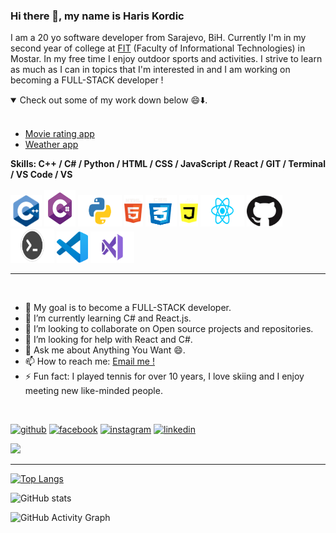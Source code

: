 <h4>


### Hi there 👋, my name is Haris Kordic
I am a  20 yo software developer from Sarajevo, BiH. Currently I'm in my second year of college at [FIT](https://fit.ba/)  (Faculty of Informational Technologies) in Mostar. In my free time I enjoy outdoor sports and activities. I strive to learn as much as I can in topics that  I'm interested in and I am working on becoming a FULL-STACK developer ! 

<details open>
<summary>Check out some of my work down below 😄⬇️. </summary>
<br>
<ul>
<li> <a href="https://github.com/HarisKordic/Movie-rating-app">Movie rating app</a></li>
<li> <a href="https://github.com/HarisKordic/My-Weather-App">Weather app</a></li>
</ul>
</details>


</h4>

**Skills: C++  /  C# /     Python /    HTML  /   CSS  /    JavaScript  /   React  /   GIT  /    Terminal  /    VS Code   / VS**
<br><br>
<img src="https://github.com/HarisKordic/HarisKordic/blob/main/Pictures/C%2B%2B.png" width=50px height=50px alt="C++">
<img src="https://github.com/HarisKordic/HarisKordic/blob/main/Pictures/C%23.png" width=50px height=58px alt="C#">
<img src="https://github.com/HarisKordic/HarisKordic/blob/main/Pictures/python.png" width=70px height=50px  alt="Python">
<img src="https://github.com/HarisKordic/HarisKordic/blob/main/Pictures/HTML.png" width=30px height=50px alt="HTML">
<img src="https://github.com/HarisKordic/HarisKordic/blob/main/Pictures/CSS3.png"  width=50px height=50px  alt="CSS">
<img src="https://github.com/HarisKordic/HarisKordic/blob/main/Pictures/JS.png"  width=30px height=50px alt="JavaScript">
<img src="https://github.com/HarisKordic/HarisKordic/blob/main/Pictures/React.png" width=70px height=50px alt="React">
<img src="https://raw.githubusercontent.com/github/explore/78df643247d429f6cc873026c0622819ad797942/topics/github/github.png"  width=57px height=50px  alt="GIT">
<img src="https://github.com/HarisKordic/HarisKordic/blob/main/Pictures/Terminal.png"  width=70px height=55px alt="Terminal">
<img src="https://raw.githubusercontent.com/github/explore/80688e429a7d4ef2fca1e82350fe8e3517d3494d/topics/visual-studio-code/visual-studio-code.png"  width=50px height=50px alt="VS Code">
<img src="https://github.com/HarisKordic/HarisKordic/blob/main/Pictures/vs.png"  width=70px height=50px alt="VS">

<hr>

<br>

- 🔭 My goal is to become a FULL-STACK developer.  
- 🌱 I’m currently learning C# and React.js.
- 👯 I’m looking to collaborate on Open source projects and repositories.
- 🤔 I’m looking for help with React and C#.
- 💬 Ask me about Anything You Want 😄.
- 📫 How to reach me: [Email me !](mailto:kordicharis18@gmail.com)
- ⚡ Fun fact: I played tennis for over 10 years, I love skiing and  I enjoy meeting new like-minded people.

<br>

[<img src='https://cdn.jsdelivr.net/npm/simple-icons@3.0.1/icons/github.svg' alt='github' height='40'>](https://github.com/HarisKordic)  [<img src='https://camo.githubusercontent.com/013ab4b8c0a14af1d626b6106c10a4ca83129f9b89d063db25612dcb88740bc5/68747470733a2f2f63646e2e6a7364656c6976722e6e65742f6e706d2f73696d706c652d69636f6e734076332f69636f6e732f66616365626f6f6b2e737667' alt='facebook' height='40'>](https://www.facebook.com/haris.kordic.7)  [<img src='https://camo.githubusercontent.com/c80f9763ed06d4ab9fbcc1a74b8b74cd95e4c7f82d3f1f70233994f236a0faeb/68747470733a2f2f63646e2e6a7364656c6976722e6e65742f6e706d2f73696d706c652d69636f6e734076332f69636f6e732f696e7374616772616d2e737667' alt='instagram' height='40'>](https://www.instagram.com/kordic_haris/)  [<img src='https://camo.githubusercontent.com/d659d2bac00c01b42bffbae84bdc121e828b8fecd5b4949ffa2575f5d9e4a371/68747470733a2f2f63646e2e6a7364656c6976722e6e65742f6e706d2f73696d706c652d69636f6e734076332f69636f6e732f6c696e6b6564696e2e737667' alt='linkedin' height='40'>](https://www.linkedin.com/in/haris-kordic-638566196/)  


![](https://komarev.com/ghpvc/?username=HarisKordic&color=lightgrey)
<hr>

[![Top Langs](https://github-readme-stats.vercel.app/api/top-langs/?username=HarisKordic)](https://github.com/anuraghazra/github-readme-stats)

![GitHub stats](https://github-readme-stats.vercel.app/api?username=HarisKordic&show_icons=true&count_private=true)  

![GitHub Activity Graph](https://activity-graph.herokuapp.com/graph?username=HarisKordic)  
